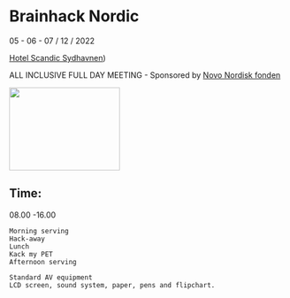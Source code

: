 # Brainhack Nordic

05 - 06 - 07 / 12 / 2022             


[Hotel Scandic Sydhavnen](https://www.scandichotels.com/hotels/denmark/copenhagen/scandic-sydhavnen))

ALL INCLUSIVE FULL DAY MEETING - Sponsored by [Novo Nordisk fonden](https://novonordiskfonden.dk/en/)

<img src="https://github.com/openneuropet/outreach/blob/main/Templates/Images/logo-Novo-Nordisk-Fonden.png" width="200" height="150">

## Time: 

08.00 -16.00

    Morning serving
    Hack-away
    Lunch
    Kack my PET
    Afternoon serving
    
    Standard AV equipment
    LCD screen, sound system, paper, pens and flipchart.
   
   
